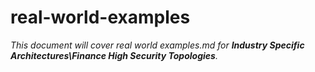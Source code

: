 # real-world-examples

_This document will cover real world examples.md for **Industry Specific Architectures\Finance High Security Topologies**._
